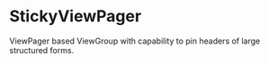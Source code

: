 # StickyViewPager
ViewPager based ViewGroup with capability to pin headers of large structured forms.
